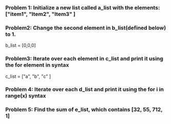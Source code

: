 ### Problem 1: Initialize a new list called a_list with the elements: ["item1", "Item2", "Item3" ]

### Problem2: Change the second element in b_list(defined below) to 1.

b_list = [0,0,0]

### Problem3: Iterate over each element in c_list and print it using the for element in syntax

c_list = ["a", "b", "c" ]

### Problem 4: Iterate over each d_list and print it using the for i in range(x) syntax

### Problem 5: Find the sum of e_list, which contains [32, 55, 712, 1]
